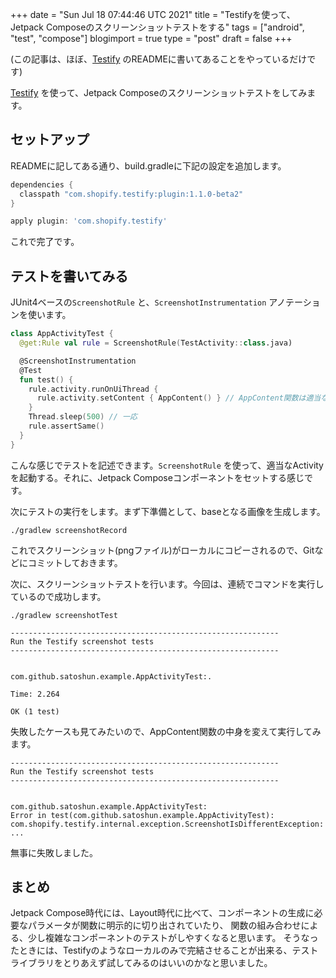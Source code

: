 +++
date = "Sun Jul 18 07:44:46 UTC 2021"
title = "Testifyを使って、Jetpack Composeのスクリーンショットテストをする"
tags = ["android", "test", "compose"]
blogimport = true
type = "post"
draft = false
+++

(この記事は、ほぼ、[Testify](https://github.com/Shopify/android-testify]) のREADMEに書いてあることをやっているだけです)

[Testify](https://github.com/Shopify/android-testify]) を使って、Jetpack Composeのスクリーンショットテストをしてみます。

## セットアップ

READMEに記してある通り、build.gradleに下記の設定を追加します。

```groovy
dependencies {
  classpath "com.shopify.testify:plugin:1.1.0-beta2"
}

apply plugin: 'com.shopify.testify'
```

これで完了です。

## テストを書いてみる

JUnit4ベースの`ScreenshotRule` と、`ScreenshotInstrumentation` アノテーションを使います。

```kotlin
class AppActivityTest {
  @get:Rule val rule = ScreenshotRule(TestActivity::class.java)

  @ScreenshotInstrumentation
  @Test
  fun test() {
    rule.activity.runOnUiThread {
      rule.activity.setContent { AppContent() } // AppContent関数は適当なComposeコンポーネント
    }
    Thread.sleep(500) // 一応
    rule.assertSame()
  }
}
```

こんな感じでテストを記述できます。`ScreenshotRule` を使って、適当なActivityを起動する。それに、Jetpack Composeコンポーネントをセットする感じです。

次にテストの実行をします。まず下準備として、baseとなる画像を生成します。

```
./gradlew screenshotRecord
```

これでスクリーンショット(pngファイル)がローカルにコピーされるので、Gitなどにコミットしておきます。

次に、スクリーンショットテストを行います。今回は、連続でコマンドを実行しているので成功します。

```
./gradlew screenshotTest
```

```
------------------------------------------------------------
Run the Testify screenshot tests
------------------------------------------------------------


com.github.satoshun.example.AppActivityTest:.

Time: 2.264

OK (1 test)
```

失敗したケースも見てみたいので、AppContent関数の中身を変えて実行してみます。

```
------------------------------------------------------------
Run the Testify screenshot tests
------------------------------------------------------------


com.github.satoshun.example.AppActivityTest:
Error in test(com.github.satoshun.example.AppActivityTest):
com.shopify.testify.internal.exception.ScreenshotIsDifferentException:
...
```

無事に失敗しました。


## まとめ

Jetpack Compose時代には、Layout時代に比べて、コンポーネントの生成に必要なパラメータが関数に明示的に切り出されていたり、
関数の組み合わせによる、少し複雑なコンポーネントのテストがしやすくなると思います。
そうなったときには、Testifyのようなローカルのみで完結させることが出来る、テストライブラリをとりあえず試してみるのはいいのかなと思いました。

